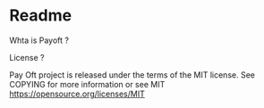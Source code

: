 # Readme

Whta is Payoft ?




License ?

Pay Oft project is released under the terms of the MIT license. See COPYING for more information or see MIT https://opensource.org/licenses/MIT
